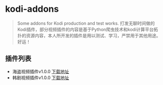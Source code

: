 # kodi-addons

> Some addons for Kodi production and test works.
> 打发无聊时间做的Kodi插件，部分视频插件的内容是基于Python爬虫技术和kodi计算平台拓扑的资源内容，本人所开发的插件是用以测试、学习，严禁用于其他用途。
> 好运！

插件列表
-----------------
 + 海盗视频插件v1.0.0 [下载地址](https://github.com/malimaliao/kodi-addons/releases/tag/haidao-1.0.0)
 + 韩剧视频插件v1.0.0 [下载地址](https://github.com/malimaliao/kodi-addons/releases/tag/hanju-1.0.0)
